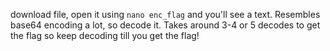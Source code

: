 download file, open it using `nano enc_flag` and you'll see a text. Resembles base64 encoding a lot, so decode it. Takes around 3-4 or 5 decodes to get the flag so keep decoding till you get the flag!